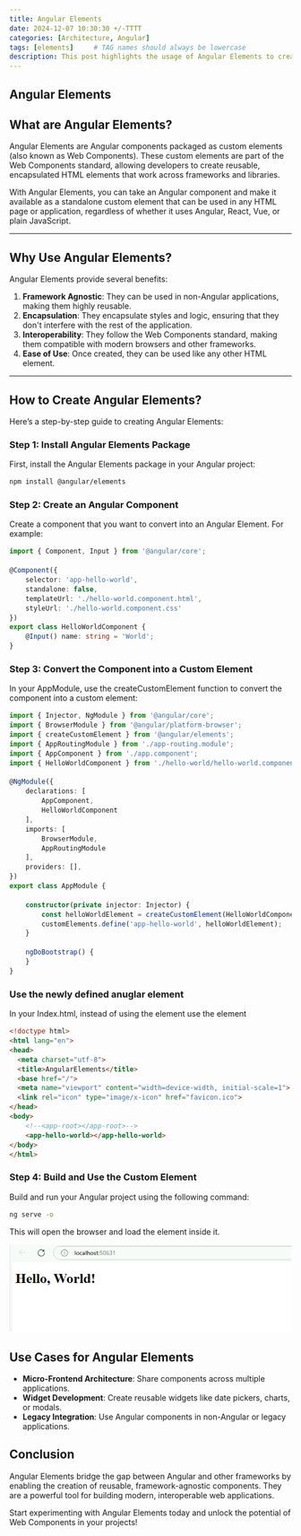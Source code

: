 ```yaml
---
title: Angular Elements
date: 2024-12-07 10:30:30 +/-TTTT
categories: [Architecture, Angular]
tags: [elements]     # TAG names should always be lowercase
description: This post highlights the usage of Angular Elements to create reusable features.
---
```


## Angular Elements

## What are Angular Elements?

Angular Elements are Angular components packaged as custom elements (also known as Web Components). These custom elements are part of the Web Components standard, allowing developers to create reusable, encapsulated HTML elements that work across frameworks and libraries.

With Angular Elements, you can take an Angular component and make it available as a standalone custom element that can be used in any HTML page or application, regardless of whether it uses Angular, React, Vue, or plain JavaScript.

---

## Why Use Angular Elements?

Angular Elements provide several benefits:

1. **Framework Agnostic**: They can be used in non-Angular applications, making them highly reusable.
2. **Encapsulation**: They encapsulate styles and logic, ensuring that they don't interfere with the rest of the application.
3. **Interoperability**: They follow the Web Components standard, making them compatible with modern browsers and other frameworks.
4. **Ease of Use**: Once created, they can be used like any other HTML element.

---

## How to Create Angular Elements?

Here’s a step-by-step guide to creating Angular Elements:

### Step 1: Install Angular Elements Package

First, install the Angular Elements package in your Angular project:

```bash
npm install @angular/elements
```

### Step 2: Create an Angular Component
Create a component that you want to convert into an Angular Element. For example:

```typescript
import { Component, Input } from '@angular/core';

@Component({
    selector: 'app-hello-world',
    standalone: false,
    templateUrl: './hello-world.component.html',
    styleUrl: './hello-world.component.css'
})
export class HelloWorldComponent {
    @Input() name: string = 'World';
}
```

### Step 3: Convert the Component into a Custom Element
In your AppModule, use the createCustomElement function to convert the component into a custom element:

```typescript
import { Injector, NgModule } from '@angular/core';
import { BrowserModule } from '@angular/platform-browser';
import { createCustomElement } from '@angular/elements';
import { AppRoutingModule } from './app-routing.module';
import { AppComponent } from './app.component';
import { HelloWorldComponent } from './hello-world/hello-world.component';

@NgModule({
    declarations: [
        AppComponent,
        HelloWorldComponent
    ],
    imports: [
        BrowserModule,
        AppRoutingModule
    ],
    providers: [],
})
export class AppModule {

    constructor(private injector: Injector) {
        const helloWorldElement = createCustomElement(HelloWorldComponent, { injector });
        customElements.define('app-hello-world', helloWorldElement);
    }

    ngDoBootstrap() {
    }
}
```

### Use the newly defined anuglar element
In your Index.html, instead of using the <app-root> element use the <app-hello-world> element

```html
<!doctype html>
<html lang="en">
<head>
  <meta charset="utf-8">
  <title>AngularElements</title>
  <base href="/">
  <meta name="viewport" content="width=device-width, initial-scale=1">
  <link rel="icon" type="image/x-icon" href="favicon.ico">
</head>
<body>
    <!--<app-root></app-root>-->
    <app-hello-world></app-hello-world>
</body>
</html>
```

### Step 4: Build and Use the Custom Element
Build and run your Angular project using the following command:

```bash
ng serve -o
```

This will open the browser and load the element inside it.

![run sample](/assets/images/posts/2024-12-07/image.png)

## Use Cases for Angular Elements
 - **Micro-Frontend Architecture**: Share components across multiple applications.
 - **Widget Development**: Create reusable widgets like date pickers, charts, or modals.
 - **Legacy Integration**: Use Angular components in non-Angular or legacy applications.

## Conclusion
Angular Elements bridge the gap between Angular and other frameworks by enabling the creation of reusable, framework-agnostic components. They are a powerful tool for building modern, interoperable web applications.

Start experimenting with Angular Elements today and unlock the potential of Web Components in your projects!